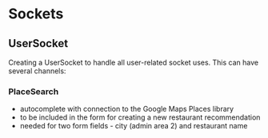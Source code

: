 # Sockets

## UserSocket
Creating a UserSocket to handle all user-related socket uses. This can have several channels:

### PlaceSearch
  - autocomplete with connection to the Google Maps Places library
  - to be included in the form for creating a new restaurant recommendation
  - needed for two form fields - city (admin area 2) and restaurant name